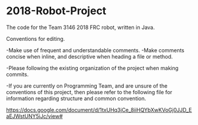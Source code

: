 # 2018-Robot-Project
The code for the Team 3146 2018 FRC robot, written in Java.

Conventions for editing.

-Make use of frequent and understandable comments.
-Make comments concise when inline, and descriptive when heading a file or method.

-Please following the existing organization of the project when making commits.

-If you are currently on Programming Team, and are unsure of the conventions of this project, then please refer to the following file for information regarding structure and common convention.
 
https://docs.google.com/document/d/1txUHq3jCe_8iiHQYbXwKVoGj0JJD_EaEJWstUNY5iJc/view#

